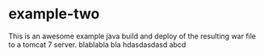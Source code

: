 # example-two

This is an awesome example java build and deploy of the resulting
war file to a tomcat 7 server.
blablabla bla
hdasdasdasd
abcd

